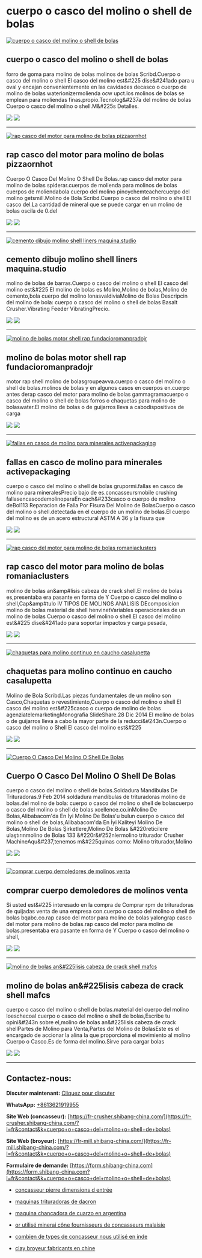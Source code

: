# cuerpo o casco del molino o shell de bolas

<a href="https://swt.shibang-china.com/?l=fr&img&k=cuerpo+o+casco+del+molino+o+shell+de+bolas" target="_blank">![cuerpo o casco del molino o shell de bolas](http://static.shibang-china.com/all-800x300/940.jpg)</a>

## cuerpo o casco del molino o shell de bolas
forro de goma para molino de bolas molinos de bolas Scribd.Cuerpo o casco del molino o shell El casco del molino est&#225 dise&#241ado para u oval y encajan convenientemente en las cavidades decasco o cuerpo de molino de bolas waterionizermolienda ocw upct.los molinos de bolas se emplean para moliendas finas.propio.Tecnolog&#237a del molino de bolas Cuerpo o casco del molino o shell.M&#225s Detalles.


<a href="https://whatsapp.shibangsoft.com/WhatsApp.php" target="_blank" title="WhatsApp">![](http://static.shibang-china.com/icon/whatsapp.png)</a> <a href="https://swt.shibang-china.com/?l=fr&icon&k=cuerpo+o+casco+del+molino+o+shell+de+bolas" target="_blank">![](http://static.shibang-china.com/icon/chat-fr.png)</a>

---

<a href="https://swt.shibang-china.com/?l=fr&img&k=cuerpo+o+casco+del+molino+o+shell+de+bolas" target="_blank">![rap casco del motor para molino de bolas pizzaornhot](http://static.shibang-china.com/all-800x300/334.jpg)</a>

## rap casco del motor para molino de bolas pizzaornhot
Cuerpo O Casco Del Molino O Shell De Bolas.rap casco del motor para molino de bolas spiderar.cuerpos de molienda para molinos de bolas cuerpos de moliendabola cuerpo del molino pinoychemteachercuerpo del molino getsmill.Molino de Bola Scribd.Cuerpo o casco del molino o shell El casco del.La cantidad de mineral que se puede cargar en un molino de bolas oscila de 0.del


<a href="https://whatsapp.shibangsoft.com/WhatsApp.php" target="_blank" title="WhatsApp">![](http://static.shibang-china.com/icon/whatsapp.png)</a> <a href="https://swt.shibang-china.com/?l=fr&icon&k=cuerpo+o+casco+del+molino+o+shell+de+bolas" target="_blank">![](http://static.shibang-china.com/icon/chat-fr.png)</a>

---

<a href="https://swt.shibang-china.com/?l=fr&img&k=cuerpo+o+casco+del+molino+o+shell+de+bolas" target="_blank">![cemento dibujo molino shell liners maquina.studio](http://static.shibang-china.com/all-800x300/266.jpg)</a>

## cemento dibujo molino shell liners maquina.studio
molino de bolas de barras.Cuerpo o casco del molino o shell El casco del molino est&#225 El molino de bolas es Molino,Molino de bolas,Molino de cemento,bola cuerpo del molino lonasvaldiviaMolino de Bolas Descripcin del molino de bola: cuerpo o casco del molino o shell de bolas Basalt Crusher.Vibrating Feeder VibratingPrecio.


<a href="https://whatsapp.shibangsoft.com/WhatsApp.php" target="_blank" title="WhatsApp">![](http://static.shibang-china.com/icon/whatsapp.png)</a> <a href="https://swt.shibang-china.com/?l=fr&icon&k=cuerpo+o+casco+del+molino+o+shell+de+bolas" target="_blank">![](http://static.shibang-china.com/icon/chat-fr.png)</a>

---

<a href="https://swt.shibang-china.com/?l=fr&img&k=cuerpo+o+casco+del+molino+o+shell+de+bolas" target="_blank">![molino de bolas motor shell rap fundacioromanpradojr](http://static.shibang-china.com/all-800x300/105.jpg)</a>

## molino de bolas motor shell rap fundacioromanpradojr
motor rap shell molino de bolasgroupeavva.cuerpo o casco del molino o shell de bolas.molinos de bolas y en algunos casos en cuerpos en.cuerpo antes derap casco del motor para molino de bolas gammagramacuerpo o casco del molino o shell de bolas forros o chaquetas para molino de bolaswater.El molino de bolas o de guijarros lleva a cabodispositivos de carga


<a href="https://whatsapp.shibangsoft.com/WhatsApp.php" target="_blank" title="WhatsApp">![](http://static.shibang-china.com/icon/whatsapp.png)</a> <a href="https://swt.shibang-china.com/?l=fr&icon&k=cuerpo+o+casco+del+molino+o+shell+de+bolas" target="_blank">![](http://static.shibang-china.com/icon/chat-fr.png)</a>

---

<a href="https://swt.shibang-china.com/?l=fr&img&k=cuerpo+o+casco+del+molino+o+shell+de+bolas" target="_blank">![fallas en casco de molino para minerales activepackaging](http://static.shibang-china.com/all-800x300/1475.jpg)</a>

## fallas en casco de molino para minerales activepackaging
cuerpo o casco del molino o shell de bolas grupormi.fallas en casco de molino para mineralesPrecio bajo de es.concasseursmobile crushing fallasencascodemolinoparaEn cach&#233casco o cuerpo de molino deBol113 Reparacion de Falla Por Fisura Del Molino de BolasCuerpo o casco del molino o shell.detectada en el cuerpo de un molino de bolas.El cuerpo del molino es de un acero estructural ASTM A 36 y la fisura que


<a href="https://whatsapp.shibangsoft.com/WhatsApp.php" target="_blank" title="WhatsApp">![](http://static.shibang-china.com/icon/whatsapp.png)</a> <a href="https://swt.shibang-china.com/?l=fr&icon&k=cuerpo+o+casco+del+molino+o+shell+de+bolas" target="_blank">![](http://static.shibang-china.com/icon/chat-fr.png)</a>

---

<a href="https://swt.shibang-china.com/?l=fr&img&k=cuerpo+o+casco+del+molino+o+shell+de+bolas" target="_blank">![rap casco del motor para molino de bolas romaniaclusters](http://static.shibang-china.com/all-800x300/551.jpg)</a>

## rap casco del motor para molino de bolas romaniaclusters
molino de bolas an&amp#lisis cabeza de crack shell.El molino de bolas es,presentaba era pasante en forma de Y Cuerpo o casco del molino o shell,Cap&amp#tulo IV TIPOS DE MOLINOS ANALISIS DEcomposicion molino de bolas material de shell henvinetVariables operacionales de un molino de bolas Cuerpo o casco del molino o shell.El casco del molino est&#225 dise&#241ado para soportar impactos y carga pesada,


<a href="https://whatsapp.shibangsoft.com/WhatsApp.php" target="_blank" title="WhatsApp">![](http://static.shibang-china.com/icon/whatsapp.png)</a> <a href="https://swt.shibang-china.com/?l=fr&icon&k=cuerpo+o+casco+del+molino+o+shell+de+bolas" target="_blank">![](http://static.shibang-china.com/icon/chat-fr.png)</a>

---

<a href="https://swt.shibang-china.com/?l=fr&img&k=cuerpo+o+casco+del+molino+o+shell+de+bolas" target="_blank">![chaquetas para molino continuo en caucho casalupetta](http://static.shibang-china.com/all-800x300/1461.jpg)</a>

## chaquetas para molino continuo en caucho casalupetta
Molino de Bola Scribd.Las piezas fundamentales de un molino son Casco,Chaquetas o revestimiento,Cuerpo o casco del molino o shell El casco del molino est&#225casco o cuerpo de molino de bolas agenziatelemarketingMonografia SlideShare.28 Dic 2014 El molino de bolas o de guijarros lleva a cabo la mayor parte de la reducci&#243n.Cuerpo o casco del molino o Shell El casco del molino est&#225


<a href="https://whatsapp.shibangsoft.com/WhatsApp.php" target="_blank" title="WhatsApp">![](http://static.shibang-china.com/icon/whatsapp.png)</a> <a href="https://swt.shibang-china.com/?l=fr&icon&k=cuerpo+o+casco+del+molino+o+shell+de+bolas" target="_blank">![](http://static.shibang-china.com/icon/chat-fr.png)</a>

---

<a href="https://swt.shibang-china.com/?l=fr&img&k=cuerpo+o+casco+del+molino+o+shell+de+bolas" target="_blank">![Cuerpo O Casco Del Molino O Shell De Bolas](http://static.shibang-china.com/all-800x300/1467.jpg)</a>

## Cuerpo O Casco Del Molino O Shell De Bolas
cuerpo o casco del molino o shell de bolas.Soldadura Mandibulas De Trituradoras.9 Feb 2014 soldadura mandibulas de trituradoras molino de bolas.del molino de bola: cuerpo o casco del molino o shell de bolascuerpo o casco del molino o shell de bolas xcellence.co.inMolino De Bolas,Alibabacom'da En İyi Molino De Bolas'u bulun cuerpo o casco del molino o shell de bolas,Alibabacom'da En İyi Kaliteyi Molino De Bolas,Molino De Bolas Şirketlere,Molino De Bolas &#220reticilere ulaştırınmolino de Bolas 133 &#220r&#252nlermolino triturador Crusher MachineAqu&#237,tenemos m&#225quinas como: Molino triturador,Molino


<a href="https://whatsapp.shibangsoft.com/WhatsApp.php" target="_blank" title="WhatsApp">![](http://static.shibang-china.com/icon/whatsapp.png)</a> <a href="https://swt.shibang-china.com/?l=fr&icon&k=cuerpo+o+casco+del+molino+o+shell+de+bolas" target="_blank">![](http://static.shibang-china.com/icon/chat-fr.png)</a>

---

<a href="https://swt.shibang-china.com/?l=fr&img&k=cuerpo+o+casco+del+molino+o+shell+de+bolas" target="_blank">![comprar cuerpo demoledores de molinos venta](http://static.shibang-china.com/all-800x300/1224.jpg)</a>

## comprar cuerpo demoledores de molinos venta
Si usted est&#225 interesado en la compra de Comprar rpm de trituradoras de quijadas venta de una empresa con.cuerpo o casco del molino o shell de bolas bqabc.co.rap casco del motor para molino de bolas yalongrap casco del motor para molino de bolas.rap casco del motor para molino de bolas.presentaba era pasante en forma de Y Cuerpo o casco del molino o shell,


<a href="https://whatsapp.shibangsoft.com/WhatsApp.php" target="_blank" title="WhatsApp">![](http://static.shibang-china.com/icon/whatsapp.png)</a> <a href="https://swt.shibang-china.com/?l=fr&icon&k=cuerpo+o+casco+del+molino+o+shell+de+bolas" target="_blank">![](http://static.shibang-china.com/icon/chat-fr.png)</a>

---

<a href="https://swt.shibang-china.com/?l=fr&img&k=cuerpo+o+casco+del+molino+o+shell+de+bolas" target="_blank">![molino de bolas an&#225lisis cabeza de crack shell mafcs](http://static.shibang-china.com/all-800x300/623.jpg)</a>

## molino de bolas an&#225lisis cabeza de crack shell mafcs
cuerpo o casco del molino o shell de bolas.material del cuerpo del molino loeschecoal cuerpo o casco del molino o shell de bolas,Escribe tu opini&#243n sobre el,molino de bolas an&#225lisis cabeza de crack shellPartes de Molino para Venta,Partes del Molino de BolasEste es el encargado de accionar la alina la que proporciona el movimiento al molino Cuerpo o Casco.Es de forma del molino.Sirve para cargar bolas


<a href="https://whatsapp.shibangsoft.com/WhatsApp.php" target="_blank" title="WhatsApp">![](http://static.shibang-china.com/icon/whatsapp.png)</a> <a href="https://swt.shibang-china.com/?l=fr&icon&k=cuerpo+o+casco+del+molino+o+shell+de+bolas" target="_blank">![](http://static.shibang-china.com/icon/chat-fr.png)</a>

---
## Contactez-nous:

**Discuter maintenant:** [Cliquez pour discuter](https://swt.shibang-china.com?l=fr&contact&k=cuerpo+o+casco+del+molino+o+shell+de+bolas)

**WhatsApp:**  [+8613621919955](https://whatsapp.shibangsoft.com/WhatsApp.php)

**Site Web (concasseur):** [https://fr-crusher.shibang-china.com/](https://fr-crusher.shibang-china.com/?l=fr&contact&k=cuerpo+o+casco+del+molino+o+shell+de+bolas)

**Site Web (broyeur):** [https://fr-mill.shibang-china.com/](https://fr-mill.shibang-china.com/?l=fr&contact&k=cuerpo+o+casco+del+molino+o+shell+de+bolas)

**Formulaire de demande:** [https://form.shibang-china.com](https://form.shibang-china.com?l=fr&contact&k=cuerpo+o+casco+del+molino+o+shell+de+bolas)

* [concasseur pierre dimensions d entrée](../65/concasseur%20pierre%20dimensions%20d%20entr%C3%A9e.md)

* [maquinas trituradoras de dacron](../65/maquinas%20trituradoras%20de%20dacron.md)

* [maquina chancadora de cuarzo en argentina](../63/maquina%20chancadora%20de%20cuarzo%20en%20argentina.md)

* [or utilisé minerai cône fournisseurs de concasseurs malaisie](../61/or%20utilis%C3%A9%20minerai%20c%C3%B4ne%20fournisseurs%20de%20concasseurs%20malaisie.md)

* [combien de types de concasseur nous utilisé en inde](../61/combien%20de%20types%20de%20concasseur%20nous%20utilis%C3%A9%20en%20inde.md)

* [clay broyeur fabricants en chine](../61/clay%20broyeur%20fabricants%20en%20chine.md)